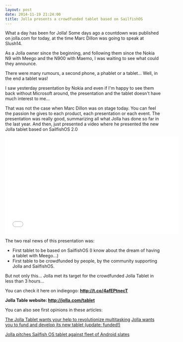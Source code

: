 ```yaml
---
layout: post
date: 2014-11-19 21:24:00
title: Jolla presents a crowdfunded tablet based on SailfishOS
---
```




What a day has been for Jolla! 
Some days ago a countdown was published on jolla.com for today, at the time Marc Dillon was going to speak at Slush14.

As a Jolla owner since the beginning, and following them since the Nokia N9 with Meego and the N900 with Maemo, I was waiting to see what could they announce.

There were many rumours, a second phone, a phablet or a tablet... Well, in the end a tablet was!

I saw yesterday presentation by Nokia and even if I'm happy to see them back without Microsoft around, the presentation and the tablet doesn't have much interest to me...

That was not the case when Marc Dillon was on stage today. You can feel the passion he gives to each product, each presentation or each event. The presentation was really good, summarizing all what Jolla has done so far in the last year. And then, just presented a video where he presented the new Jolla tablet based on SailfishOS 2.0

<iframe width="560" height="315" src="//www.youtube.com/embed/jBQdfcLhts8" frameborder="0" allowfullscreen></iframe>

The two real news of this presentation was:
* 	First tablet to be based on SailfishOS (I know about the dream of having a tablet with Meego...)
* 	First table to be crowdfunded by people, by the community supporting Jolla and SailfishOS.
	
But not only this... Jolla met its target for the crowdfunded Jolla Tablet in less than 3 hours...

You can check it here on indiegogo: **http://t.co/4afEPtnecT**

**Jolla Table website: http://jolla.com/tablet**

You can also see first opinions in these articles:

[The Jolla Tablet wants your help to revolutionize multitasking](http://www.theverge.com/2014/11/19/7245465/jolla-tablet-indiegogo-campaign-launch)
[Jolla wants you to fund and develop its new tablet (update: funded!)](http://www.engadget.com/2014/11/19/jolla-crowdfunded-tablet/)

[Jolla pitches Sailfish OS tablet against fleet of Android slates](http://www.pcworld.com/article/2849752/jolla-pitches-sailfish-tablet-against-fleet-of-android-products.html)
